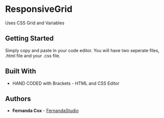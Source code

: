 # ResponsiveGrid
Uses CSS Grid and Variables

## Getting Started

Simply copy and paste in your code editor. 
You will have two seperate files, .html file and your .css file.

## Built With

* HAND CODED with Brackets - HTML and CSS Editor


## Authors

* **Fernanda Cox** - [FernandaStudio](https://github.com/fernandaStudio)
